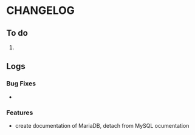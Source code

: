 # CHANGELOG

## To do

1. 

## Logs

### Bug Fixes

* 

### Features

* create documentation of MariaDB, detach from MySQL  ocumentation

